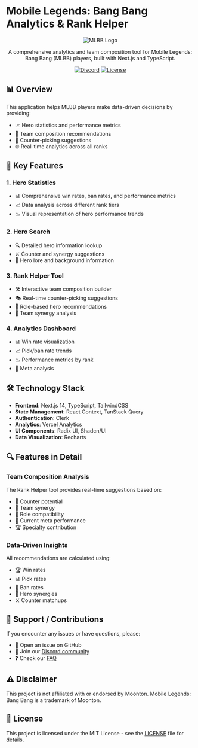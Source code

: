 # Mobile Legends: Bang Bang Analytics & Rank Helper

<div align="center">

![MLBB Logo](https://github.com/user-attachments/assets/b9c60e6e-f6c8-4a2b-8ce3-55b61010a22d)


A comprehensive analytics and team composition tool for Mobile Legends: Bang Bang (MLBB) players, built with Next.js and TypeScript.

[![Discord](https://img.shields.io/discord/1305282572397449236?style=for-the-badge&logo=discord&logoColor=white)](https://discord.gg/xDcdyPdGEw)
[![License](https://img.shields.io/badge/license-MIT-blue.svg?style=for-the-badge)](LICENSE)

</div>

## 📊 Overview

This application helps MLBB players make data-driven decisions by providing:

- 📈 Hero statistics and performance metrics
- 🤝 Team composition recommendations
- 🎯 Counter-picking suggestions
- 🌐 Real-time analytics across all ranks

## 🌟 Key Features

### 1. Hero Statistics
- 📊 Comprehensive win rates, ban rates, and performance metrics
- 📈 Data analysis across different rank tiers
- 📉 Visual representation of hero performance trends

### 2. Hero Search
- 🔍 Detailed hero information lookup
- ⚔️ Counter and synergy suggestions
- 📜 Hero lore and background information

### 3. Rank Helper Tool
- 🛠️ Interactive team composition builder
- 🎭 Real-time counter-picking suggestions
- 👥 Role-based hero recommendations
- 🤝 Team synergy analysis

### 4. Analytics Dashboard
- 📊 Win rate visualization
- 📈 Pick/ban rate trends
- 📉 Performance metrics by rank
- 🔮 Meta analysis

## 🛠️ Technology Stack

- **Frontend**: Next.js 14, TypeScript, TailwindCSS
- **State Management**: React Context, TanStack Query
- **Authentication**: Clerk
- **Analytics**: Vercel Analytics
- **UI Components**: Radix UI, Shadcn/UI
- **Data Visualization**: Recharts

## 🔍 Features in Detail

### Team Composition Analysis
The Rank Helper tool provides real-time suggestions based on:
- 🎯 Counter potential
- 🤝 Team synergy
- 👥 Role compatibility
- 🌟 Current meta performance
- 🏆 Specialty contribution

### Data-Driven Insights
All recommendations are calculated using:
- 🏆 Win rates
- 📊 Pick rates
- 🚫 Ban rates
- 🤝 Hero synergies
- ⚔️ Counter matchups

## 🤝 Support / Contributions

If you encounter any issues or have questions, please:
- 🐛 Open an issue on GitHub
- 💬 Join our [Discord community](https://discord.gg/xDcdyPdGEw)
- ❓ Check our [FAQ](link-to-faq)

## ⚠️ Disclaimer

This project is not affiliated with or endorsed by Moonton. Mobile Legends: Bang Bang is a trademark of Moonton.

## 📄 License

This project is licensed under the MIT License - see the [LICENSE](LICENSE) file for details.
